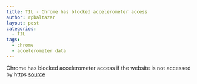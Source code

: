 ```yaml
---
title: TIL - Chrome has blocked accelerometer access
author: rpbaltazar
layout: post
categories:
  - TIL
tags:
  - chrome
  - accelerometer data
---
```


Chrome has blocked accelerometer access if the website is not accessed by https
[source](https://developers.google.com/web/updates/2017/09/sensors-for-the-web#only_https)
